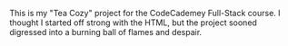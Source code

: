 This is my "Tea Cozy" project for the CodeCademey Full-Stack course. I thought I started off strong with the HTML, but the project sooned digressed into a burning ball of flames and despair.
